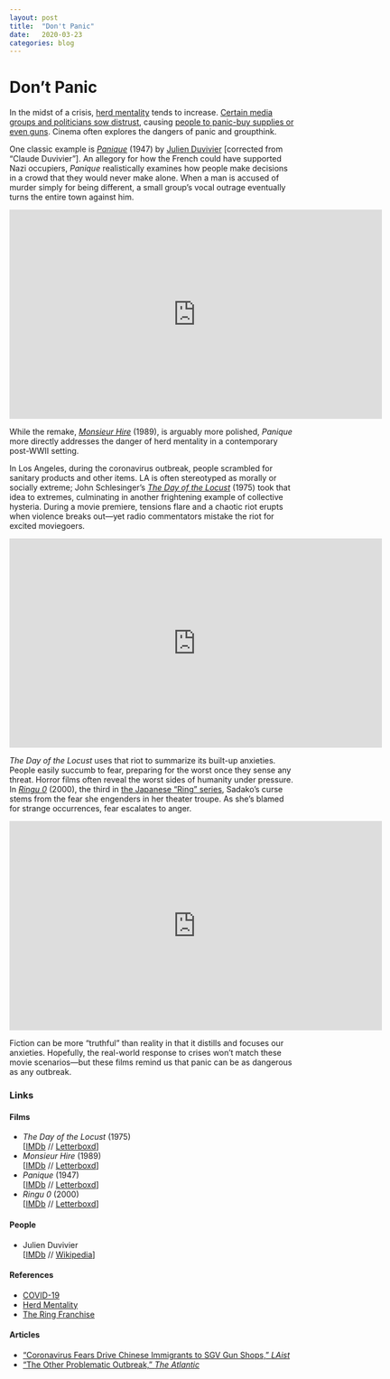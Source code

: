 ```yaml
---
layout: post
title:  "Don't Panic"
date:   2020-03-23
categories: blog
---
```

# Don’t Panic

In the midst of a crisis, [herd mentality](https://en.wikipedia.org/wiki/Herd_mentality) tends to increase. [Certain media groups and politicians sow distrust](https://www.vox.com/2020/3/11/21175987/trump-travel-ban-europe-coronavirus-speech), causing [people to panic-buy supplies or even guns](https://laist.com/2020/03/10/coronavirus-fears-chinese-immigrants-guns.php). Cinema often explores the dangers of panic and groupthink.

One classic example is *[Panique](https://letterboxd.com/film/panic/)* (1947) by [Julien Duvivier](https://www.imdb.com/name/nm0245213/) [corrected from “Claude Duvivier”]. An allegory for how the French could have supported Nazi occupiers, *Panique* realistically examines how people make decisions in a crowd that they would never make alone. When a man is accused of murder simply for being different, a small group’s vocal outrage eventually turns the entire town against him.

<iframe width="660" height="371" src="https://www.youtube.com/embed/nXpddF9qBFA" title="PANIQUE - Trailer" frameborder="0" allow="accelerometer; autoplay; clipboard-write; encrypted-media; gyroscope; picture-in-picture; web-share" referrerpolicy="strict-origin-when-cross-origin" allowfullscreen></iframe>

While the remake, *[Monsieur Hire](https://letterboxd.com/film/monsieur-hire/)* (1989), is arguably more polished, *Panique* more directly addresses the danger of herd mentality in a contemporary post-WWII setting.

In Los Angeles, during the coronavirus outbreak, people scrambled for sanitary products and other items. LA is often stereotyped as morally or socially extreme; John Schlesinger’s *[The Day of the Locust](https://letterboxd.com/film/the-day-of-the-locust/)* (1975) took that idea to extremes, culminating in another frightening example of collective hysteria. During a movie premiere, tensions flare and a chaotic riot erupts when violence breaks out—yet radio commentators mistake the riot for excited moviegoers.

<iframe width="660" height="371" src="https://www.youtube.com/embed/BQO5Xy2ebhs" title="The Burning of Los Angeles - The Day of the Locust (9/9) Movie CLIP (1975) HD" frameborder="0" allow="accelerometer; autoplay; clipboard-write; encrypted-media; gyroscope; picture-in-picture; web-share" referrerpolicy="strict-origin-when-cross-origin" allowfullscreen></iframe>

*The Day of the Locust* uses that riot to summarize its built-up anxieties. People easily succumb to fear, preparing for the worst once they sense any threat. Horror films often reveal the worst sides of humanity under pressure. In *[Ringu 0](https://letterboxd.com/film/ringu-0/)* (2000), the third in [the Japanese “Ring” series](https://en.wikipedia.org/wiki/The_Ring_(franchise)), Sadako’s curse stems from the fear she engenders in her theater troupe. As she’s blamed for strange occurrences, fear escalates to anger.

<iframe width="660" height="371" src="https://www.youtube.com/embed/khuxV85_7NI" title="Ring 0" frameborder="0" allow="accelerometer; autoplay; clipboard-write; encrypted-media; gyroscope; picture-in-picture; web-share" referrerpolicy="strict-origin-when-cross-origin" allowfullscreen></iframe>

Fiction can be more “truthful” than reality in that it distills and focuses our anxieties. Hopefully, the real-world response to crises won’t match these movie scenarios—but these films remind us that panic can be as dangerous as any outbreak.

### Links

#### Films

- *The Day of the Locust* (1975)  
  [[IMDb](https://www.imdb.com/title/tt0072848/reference) // [Letterboxd](https://letterboxd.com/film/the-day-of-the-locust/)]
- *Monsieur Hire* (1989)  
  [[IMDb](https://www.imdb.com/title/tt0097904/reference) // [Letterboxd](https://letterboxd.com/film/monsieur-hire/)]
- *Panique* (1947)  
  [[IMDb](https://www.imdb.com/title/tt0038824/reference) // [Letterboxd](https://letterboxd.com/film/panic/)]
- *Ringu 0* (2000)  
  [[IMDb](https://www.imdb.com/title/tt0235712/reference) // [Letterboxd](https://letterboxd.com/film/ringu-0/)]

#### People

- Julien Duvivier  
  [[IMDb](https://www.imdb.com/name/nm0245213/) // [Wikipedia](https://en.wikipedia.org/wiki/Julien_Duvivier)]

#### References

- [COVID-19](https://en.wikipedia.org/wiki/Coronavirus_disease_2019)
- [Herd Mentality](https://en.wikipedia.org/wiki/Herd_mentality)
- [The Ring Franchise](https://en.wikipedia.org/wiki/The_Ring_\(franchise\))

#### Articles

- [“Coronavirus Fears Drive Chinese Immigrants to SGV Gun Shops,” *LAist*](https://laist.com/2020/03/10/coronavirus-fears-chinese-immigrants-guns.php)
- [“The Other Problematic Outbreak,” *The Atlantic*](https://www.theatlantic.com/international/archive/2020/03/coronavirus-covid19-xenophobia-racism/607816/)
